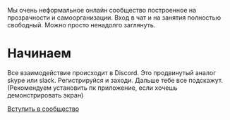 Мы очень неформальное онлайн сообщество построенное на прозрачности и самоорганизации. Вход в чат и на занятия полностью свободный. Можно просто ненадолго заглянуть.

# Начинаем

Все взаимодействие происходит в Discord. Это продвинутый аналог skype или slack.
Регистрируйся и заходи. Дальше тебе все подскажут. (Рекомендуем установить пк приложение, если хочешь демонстрировать экран)

[Вступить в сообщество](https://discord.gg/EBdzkaw7xa)
